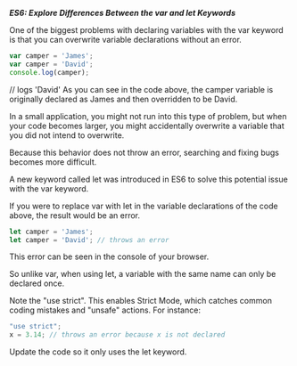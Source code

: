 ***ES6: Explore Differences Between the var and let Keywords***

One of the biggest problems with declaring variables with the var keyword is that you can overwrite variable declarations without an error.

```javascript
var camper = 'James';
var camper = 'David';
console.log(camper);
```

// logs 'David'
As you can see in the code above, the camper variable is originally declared as James and then overridden to be David.

In a small application, you might not run into this type of problem, but when your code becomes larger, you might accidentally overwrite a variable that you did not intend to overwrite.

Because this behavior does not throw an error, searching and fixing bugs becomes more difficult.

A new keyword called let was introduced in ES6 to solve this potential issue with the var keyword.

If you were to replace var with let in the variable declarations of the code above, the result would be an error.

```javascript
let camper = 'James';
let camper = 'David'; // throws an error
```

This error can be seen in the console of your browser.

So unlike var, when using let, a variable with the same name can only be declared once.

Note the "use strict". This enables Strict Mode, which catches common coding mistakes and "unsafe" actions. For instance:

```javascript
"use strict";
x = 3.14; // throws an error because x is not declared
```

Update the code so it only uses the let keyword.
